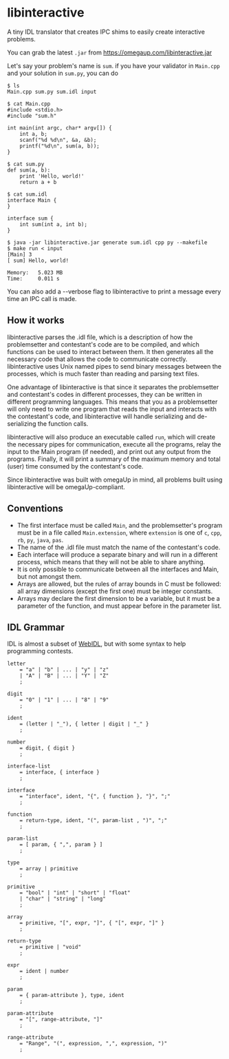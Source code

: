 libinteractive
==============

A tiny IDL translator that creates IPC shims to easily create interactive problems.

You can grab the latest `.jar` from https://omegaup.com/libinteractive.jar

Let's say your problem's name is `sum`. if you have your validator in `Main.cpp` and your solution in `sum.py`, you can do

``` console
$ ls
Main.cpp sum.py sum.idl input

$ cat Main.cpp
#include <stdio.h>
#include "sum.h"

int main(int argc, char* argv[]) {
    int a, b;
    scanf("%d %d\n", &a, &b);
    printf("%d\n", sum(a, b));
}

$ cat sum.py
def sum(a, b):
    print 'Hello, world!'
    return a + b
    
$ cat sum.idl
interface Main {
}

interface sum {
    int sum(int a, int b);
}

$ java -jar libinteractive.jar generate sum.idl cpp py --makefile
$ make run < input
[Main] 3
[ sum] Hello, world!

Memory:   5.023 MB
Time:     0.011 s
```

You can also add a --verbose flag to libinteractive to print a message every time an IPC call is made.

How it works
------------

libinteractive parses the .idl file, which is a description of how the problemsetter and contestant's code
are to be compiled, and which functions can be used to interact between them. It then generates all the
necessary code that allows the code to communicate correctly. libinteractive uses Unix named pipes to
send binary messages between the processes, which is much faster than reading and parsing text files.

One advantage of libinteractive is that since it separates the problemsetter and contestant's codes in
different processes, they can be written in different programming languages. This means that you as a
problemsetter will only need to write one program that reads the input and interacts with the contestant's
code, and libinteractive will handle serializing and de-serializing the function calls.

libinteractive will also produce an executable called `run`, which will create the necessary pipes for
communication, execute all the programs, relay the input to the Main program (if needed), and print out
any output from the programs. Finally, it will print a summary of the maximum memory and total (user) time
consumed by the contestant's code.

Since libinteractive was built with omegaUp in mind, all problems built using libinteractive will
be omegaUp-compliant.

## Conventions

* The first interface must be called `Main`, and the problemsetter's program must be in a file called
  `Main.extension`, where `extension` is one of `c`, `cpp`, `rb`, `py`, `java`, `pas`.
* The name of the .idl file must match the name of the contestant's code.
* Each interface will produce a separate binary and will run in a different process, which means that
  they will not be able to share anything.
* It is only possible to communicate between all the interfaces and Main, but not amongst them.
* Arrays are allowed, but the rules of array bounds in C must be followed: all array dimensions (except
  the first one) must be integer constants.
* Arrays may declare the first dimension to be a variable, but it must be a parameter of the function,
  and must appear before in the parameter list.

## IDL Grammar

IDL is almost a subset of [WebIDL](http://www.w3.org/TR/2012/WD-WebIDL-20120207/), but with some
syntax to help programming contests.

    letter
        = "a" | "b" | ... | "y" | "z"
        | "A" | "B" | ... | "Y" | "Z"
        ;
    
    digit
        = "0" | "1" | ... | "8" | "9"
        ;
    
    ident
        = (letter | "_"), { letter | digit | "_" }
        ;
    
    number
        = digit, { digit }
        ;

    interface-list
        = interface, { interface }
        ;
    
    interface
        = "interface", ident, "{", { function }, "}", ";"
        ;
    
    function
        = return-type, ident, "(", param-list , ")", ";"
        ;
    
    param-list
        = [ param, { ",", param } ]
        ;
    
    type
        = array | primitive
        ;
    
    primitive
        = "bool" | "int" | "short" | "float"
        | "char" | "string" | "long"
        ;
    
    array
        = primitive, "[", expr, "]", { "[", expr, "]" }
        ;
    
    return-type
        = primitive | "void"
        ;
    
    expr
        = ident | number
        ;
    
    param
        = { param-attribute }, type, ident
        ;
    
    param-attribute
        = "[", range-attribute, "]"
        ;
    
    range-attribute
        = "Range", "(", expression, ",", expression, ")"
        ;
